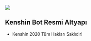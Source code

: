 <img src="https://giffiles.alphacoders.com/148/148159.gif">

## Kenshin Bot Resmi Altyapı

- Kenshin 2020 Tüm Hakları Saklıdır!
